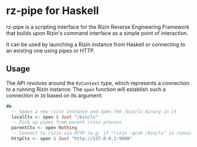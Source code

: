 # rz-pipe for Haskell

rz-pipe is a scripting interface for the Rizin Reverse Engineering
Framework that builds upon Rizin's command interface as a simple
point of interaction.

It can be used by launching a Rizin instance from Haskell or
connecting to an existing one using pipes or HTTP.

## Usage

The API revolves around the `RzContext` type, which represents
a connection to a running Rizin instance. The `open` function
will establish such a connection in `IO` based on its argument:

```haskell
do
  -- Spawn a new rizin instance and open the /bin/ls binary in it
  localCtx <- open $ Just "/bin/ls"
  -- Pick up pipes from parent rizin process
  parentCtx <- open Nothing
  -- Connect to rizin via HTTP (e.g. if "rizin -qc=h /bin/ls" is running)
  httpCtx <- open $ Just "http://127.0.0.1:9090"
```
